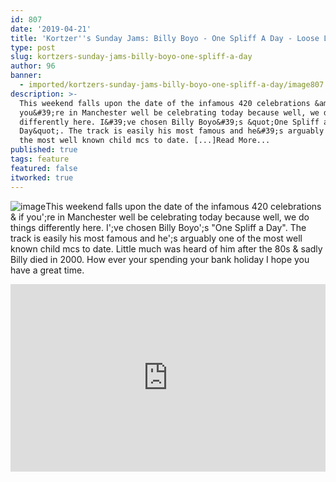 ```yaml
---
id: 807
date: '2019-04-21'
title: 'Kortzer''s Sunday Jams: Billy Boyo - One Spliff A Day - Loose Lips'
type: post
slug: kortzers-sunday-jams-billy-boyo-one-spliff-a-day
author: 96
banner:
  - imported/kortzers-sunday-jams-billy-boyo-one-spliff-a-day/image807.jpeg
description: >-
  This weekend falls upon the date of the infamous 420 celebrations &amp; if
  you&#39;re in Manchester well be celebrating today because well, we do things
  differently here. I&#39;ve chosen Billy Boyo&#39;s &quot;One Spliff a
  Day&quot;. The track is easily his most famous and he&#39;s arguably one of
  the most well known child mcs to date. [...]Read More...
published: true
tags: feature
featured: false
itworked: true
---
```

![image](../imported/kortzers-sunday-jams-billy-boyo-one-spliff-a-day/image807.jpeg)This weekend falls upon the date of the infamous 420 celebrations & if you';re in Manchester well be celebrating today because well, we do things differently here. I';ve chosen Billy Boyo';s "One Spliff a Day". The track is easily his most famous and he';s arguably one of the most well known child mcs to date. Little much was heard of him after the 80s & sadly Billy died in 2000. How ever your spending your bank holiday I hope you have a great time.

<iframe width='100%' height='300' scrolling='no' frameborder='no' allow='autoplay' src='http://www.youtube.com/embed/tEJ6JVBUBmk?wmode=opaque'></iframe>